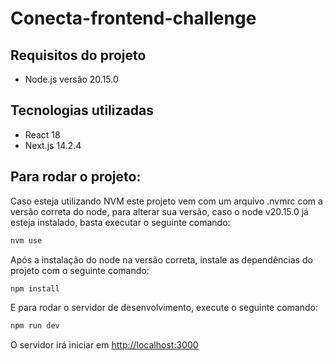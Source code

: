 # Conecta-frontend-challenge


## Requisitos do projeto

- Node.js versão 20.15.0

## Tecnologias utilizadas

- React 18
- Next.js 14.2.4

## Para rodar o projeto:

Caso esteja utilizando NVM este projeto vem com um arquivo .nvmrc com a versão correta do node, para alterar sua versão, caso o node v20.15.0 já esteja instalado, basta executar o seguinte comando:

```bash
nvm use
```

Após a instalação do node na versão correta, instale as dependências do projeto com o seguinte comando:

```bash
npm install
```

E para rodar o servidor de desenvolvimento, execute o seguinte comando:

```bash
npm run dev
```

O servidor irá iniciar em [http://localhost:3000](http://localhost:3001)
